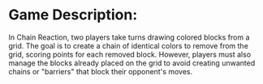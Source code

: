 # Game Description:

In Chain Reaction, two players take turns drawing colored blocks from a grid. 
The goal is to create a chain of identical colors to remove from the grid, scoring points for each removed block. 
However, players must also manage the blocks already placed on the grid to avoid creating unwanted chains or "barriers" that block their opponent's moves.

